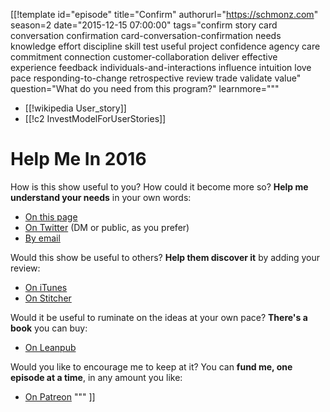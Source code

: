 [[!template id="episode"
title="Confirm"
authorurl="https://schmonz.com"
season=2
date="2015-12-15 07:00:00"
tags="confirm story card conversation confirmation card-conversation-confirmation needs knowledge effort discipline skill test useful project confidence agency care commitment connection customer-collaboration deliver effective experience feedback individuals-and-interactions influence intuition love pace responding-to-change retrospective review trade validate value"
question="What do you need from this program?"
learnmore="""
- [[!wikipedia User_story]]
- [[!c2 InvestModelForUserStories]]

# Help Me In 2016

How is this show useful to you? How could it become more so? **Help
me understand your needs** in your own words:

- [On this page](https://agilein3minut.es/cgi/ikiwiki?do=comment&page=33)
- [On Twitter](https://twitter.com/schmonz) (DM or public, as you prefer)
- [By email](mailto:schmonz@agilein3minut.es)

Would this show be useful to others? **Help them discover it** by
adding your review:

- [On iTunes](https://geo.itunes.apple.com/us/podcast/agile-in-3-minutes/id1043107219?mt=2)
- [On Stitcher](http://www.stitcher.com/s?fid=74689&refid=stpr)

Would it be useful to ruminate on the ideas at your own pace?
**There's a book** you can buy:

- [On Leanpub](https://leanpub.com/agilein3minutes)

Would you like to encourage me to keep at it? You can **fund me,
one episode at a time**, in any amount you like:

- [On Patreon](https://www.patreon.com/schmonz)
"""
]]
